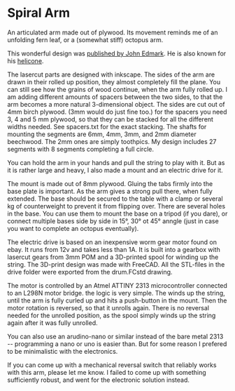 # Spiral Arm
An articulated arm made out of plywood. Its movement reminds me of an unfolding fern leaf, or a (somewhat stiff) octopus arm.

This wonderful design was [published by John Edmark](http://www.johnedmark.com/spirals1/2016/4/29/roll-up-spiral).
He is also known for his [helicone](http://www.johnedmark.com/rotating1/2016/4/29/helicone-an-interactive-kinetic-sculpture).

The lasercut parts are designed with inkscape. The sides of the arm are drawn in their rolled up position, they almost completely fill the plane.
You can still see how the grains of wood continue, when the arm fully rolled up.
I am adding different amounts of spacers between the two sides, to that the arm becomes a more natural 3-dimensional object.
The sides are cut out of 4mm birch plywood. (3mm would do just fine too.)
for the spacers you need 3, 4 and 5 mm plywood, so that they can be stacked for all the different widths needed. See spacers.txt for the exact stacking.
The shafts for mounting the segments are 6mm, 4mm, 3mm, and 2mm diameter beechwood. The 2mm ones are simply toothpics.
My design includes 27 segments with 8 segments completing a full circle.

You can hold the arm in your hands and pull the string to play with it. But as it is rather large and heavy, I also made a mount and an electric drive for it.

The mount is made out of 8mm plywood. Gluing the tabs firmly into the base plate is important. As the arm gives a strong pull there, when fully extended.
The base should be secured to the table with a clamp or several kg of counterweight to prevent it from flipping over. 
There are several holes in the base. You can use them to mount the base on a tripod (if you dare), or connect multiple bases side by side in 15°, 30° ot 45° anngle (just in case you want to complete an octopus eventually).

The electric drive is based on an inexpensive worm gear motor found on ebay. It runs from 12v and takes less than 1A. 
It is built into a gearbox with lasercut gears from 3mm POM and a 3D-printed spool for winding up the string. The 3D-print design was made with FreeCAD.
All the STL-files in the drive folder were exported from the drum.FCstd drawing.

The motor is controlled by an Atmel ATTINY 2313 microcontroller connected to an L298N motor bridge. 
the logic is very simple. The winds up the string, until the arm is fully curled up and hits a push-button in the mount. Then the motor rotation is reversed, so that it unrolls again. There is no reversal needed for the unrolled position, as the spool simply winds up the string again after it was fully unrolled. 

You can also use an arudino-nano or similar instead of the bare metal 2313 -- programming a nano or uno is easier than. But for some reason I prefered to be minimalistic with the electronics.

If you can come up with a mechanical reversal switch that reliably works with this arm, please let me know. I failed to come up with something sufficiently robust, and went for the electronic solution instead. 
